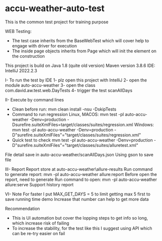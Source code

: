 # accu-weather-auto-test

This is the common test project for training purpose

WEB Testing:
 - The test case inherits from the BaseWebTest which will cover help to engage with driver for execution
 - The inside page objects inherits from Page which will init the element on the construction

This project is build on Java 1.8 (quite old version)
Maven version 3.8.6
IDE: IntelliJ 2022.2.3

I- To run the test by IDE
1- plz open this project with IntelliJ
2- open the module auto-accu-weather
3- open the class com.david.aw.test.web.DayTests
4- trigger the test scanAllDays

II- Execute by command lines
- Clean before run: mvn clean install -nsu -DskipTests
- Command to run regression
Linux, MACOS: mvn test -pl auto-accu-weather -Denv=production -Dsurefire.suiteXmlFiles=target/classes/suites/regression.xml
Windows: mvn test -pl auto-accu-weather -Denv=production -D"surefire.suiteXmlFiles"="target/classes/suites/regression.xml"
- Quick test to check
mvn test -pl auto-accu-weather -Denv=production -D"surefire.suiteXmlFiles"="target/classes/suites/alluretest.xml"

File detail save in auto-accu-weather/scanAllDays.json
Using gson to save file

III- Report
Report store at auto-accu-weather\allure-results
Run command to generate report: mvn -pl auto-accu-weather allure:report
Before open the report, need to generate
Run command to open: mvn -pl auto-accu-weather allure:serve
Support history report

VI- Note
For faster I put MAX_GET_DAYS = 5 to limit getting max 5 first to save running time demo
Increase that number can help to get more data

Recommendation
- This is UI automation but cover the lopping steps to get info so long, which increase risk of failing
- To increase the stability, for the test like this I suggest using API which can be re-try easier on fail


